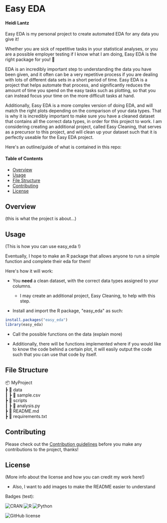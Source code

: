 # Easy EDA
#### Heidi Lantz

Easy EDA is my personal project to create automated EDA for any data you give it!

Whether you are sick of repetitive tasks in your statistical analyses, or you are a possible employer testing if I know what I am doing, 
Easy EDA is the right package for you! :tada:

EDA is an incredibly important step to understanding the data you have been given, 
and it often can be a very repetitive process if you are dealing with lots of different data sets in a short period of time.
Easy EDA is a project that helps automate that process, 
and significantly reduces the amount of time you spend on the easy tasks such as plotting,
so that you can instead focus your time on the more difficult tasks at hand.

Additionally, Easy EDA is a more complex version of doing EDA, 
and will match the right plots depending on the comparison of your data types.
That is why it is incredibly important to make sure you have a cleaned dataset 
that contains all the correct data types, in order for this project to work.
I am considering creating an additional project, 
called Easy Cleaning, that serves as a precursor to this project,
and will clean up your dataset such that it is perfectly useable for the Easy EDA project.

Here's an outline/guide of what is contained in this repo:

#### Table of Contents
- [Overview](#overview)
- [Usage](#usage)
- [File Structure](#file-structure)
- [Contributing](#contributing)
- [License](#license)


## Overview 

(this is what the project is about...)

## Usage

(This is how you can use easy_eda !)

Eventually, I hope to make an R package that allows anyone to run a simple function and complete their eda for them!

Here's how it will work:

  * You **need** a clean dataset, with the correct data types assigned to your columns.
    * I may create an additional project, Easy Cleaning, to help with this step.
   
  * Install and import the R package, "easy_eda" as such:

```r
install.packages("easy_eda")
library(easy_eda)
```

  * Call the possible functions on the data (explain more)

  * Additionally, there will be functions implemented where if you would like to know the code behind a certain plot, it will easily output the code such that you can use that code by itself.

## File Structure

📦 MyProject  
 ┣ 📂 data  
 ┃ ┣ 📜 sample.csv  
 ┣ 📂 scripts  
 ┃ ┣ 📜 analysis.py  
 ┣ 📜 README.md  
 ┣ 📜 requirements.txt  


## Contributing

Please check out the [Contribution guidelines](CONTRIBUTING.md) before you make any contributions to the project, thanks!

## License

(More info about the license and how you can credit my work here!)

* Also, I want to add images to make the README easier to understand

Badges (test):

![CRAN](https://img.shields.io/cran/v/ggplot2)
![R](https://img.shields.io/badge/R-4.2.0-blue?logo=R) 
![Python](https://img.shields.io/badge/python-3.8+-blue)

![GitHub license](https://img.shields.io/github/license/hlan22/easy_eda)
